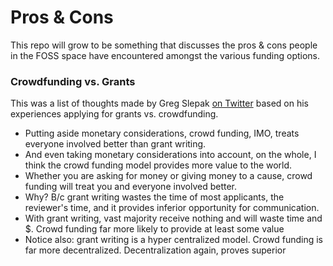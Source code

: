 # Pros & Cons


This repo will grow to be something that discusses the pros & cons people in the FOSS space have encountered amongst the various funding options.


### Crowdfunding vs. Grants

This was a list of thoughts made by Greg Slepak [on Twitter](https://twitter.com/taoeffect/status/573600803383967744) based on his experiences applying for grants vs. crowdfunding. 

- Putting aside monetary considerations, crowd funding, IMO, treats everyone involved better than grant writing.
- And even taking monetary considerations into account, on the whole, I think the crowd funding model provides more value to the world.
- Whether you are asking for money or giving money to a cause, crowd funding will treat you and everyone involved better.
- Why? B/c grant writing wastes the time of most applicants, the reviewer's time, and it provides inferior opportunity for communication.
- With grant writing, vast majority receive nothing and will waste time and $. Crowd funding far more likely to provide at least some value
- Notice also: grant writing is a hyper centralized model. Crowd funding is far more decentralized. Decentralization again, proves superior
